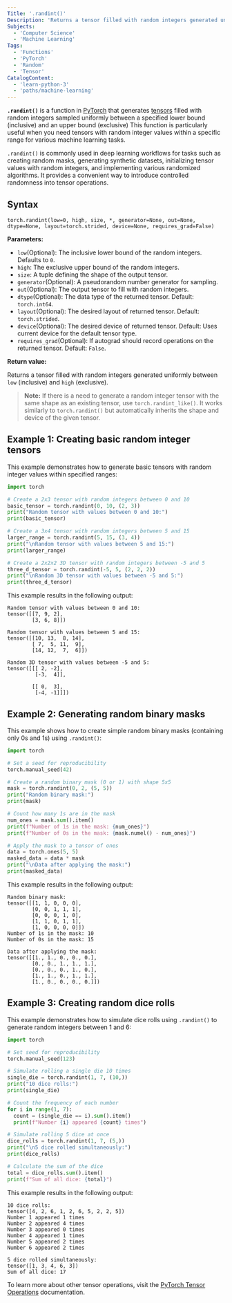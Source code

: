 ```yaml
---
Title: '.randint()'
Description: 'Returns a tensor filled with random integers generated uniformly between specified bounds.'
Subjects:
  - 'Computer Science'
  - 'Machine Learning'
Tags:
  - 'Functions'
  - 'PyTorch'
  - 'Random'
  - 'Tensor'
CatalogContent:
  - 'learn-python-3'
  - 'paths/machine-learning'
---
```


**`.randint()`** is a function in [PyTorch](https://www.codecademy.com/resources/docs/pytorch) that generates [tensors](https://www.codecademy.com/resources/docs/pytorch/tensors) filled with random integers sampled uniformly between a specified lower bound (inclusive) and an upper bound (exclusive) This function is particularly useful when you need tensors with random integer values within a specific range for various machine learning tasks.

`.randint()` is commonly used in deep learning workflows for tasks such as creating random masks, generating synthetic datasets, initializing tensor values with random integers, and implementing various randomized algorithms. It provides a convenient way to introduce controlled randomness into tensor operations.

## Syntax

```pseudo
torch.randint(low=0, high, size, *, generator=None, out=None, dtype=None, layout=torch.strided, device=None, requires_grad=False)
```

**Parameters:**

- `low`(Optional): The inclusive lower bound of the random integers. Defaults to `0`.
- `high`: The exclusive upper bound of the random integers.
- `size`: A tuple defining the shape of the output tensor.
- `generator`(Optional): A pseudorandom number generator for sampling.
- `out`(Optional): The output tensor to fill with random integers.
- `dtype`(Optional): The data type of the returned tensor. Default: `torch.int64`.
- `layout`(Optional): The desired layout of returned tensor. Default: `torch.strided`.
- `device`(Optional): The desired device of returned tensor. Default: Uses current device for the default tensor type.
- `requires_grad`(Optional): If autograd should record operations on the returned tensor. Default: `False`.

**Return value:**

Returns a tensor filled with random integers generated uniformly between `low` (inclusive) and `high` (exclusive).

> **Note:** If there is a need to generate a random integer tensor with the same shape as an existing tensor, use `torch.randint_like()`. It works similarly to `torch.randint()` but automatically inherits the shape and device of the given tensor.

## Example 1: Creating basic random integer tensors

This example demonstrates how to generate basic tensors with random integer values within specified ranges:

```py
import torch

# Create a 2x3 tensor with random integers between 0 and 10
basic_tensor = torch.randint(0, 10, (2, 3))
print("Random tensor with values between 0 and 10:")
print(basic_tensor)

# Create a 3x4 tensor with random integers between 5 and 15
larger_range = torch.randint(5, 15, (3, 4))
print("\nRandom tensor with values between 5 and 15:")
print(larger_range)

# Create a 2x2x2 3D tensor with random integers between -5 and 5
three_d_tensor = torch.randint(-5, 5, (2, 2, 2))
print("\nRandom 3D tensor with values between -5 and 5:")
print(three_d_tensor)
```

This example results in the following output:

```shell
Random tensor with values between 0 and 10:
tensor([[7, 9, 2],
        [3, 6, 8]])

Random tensor with values between 5 and 15:
tensor([[10, 13,  8, 14],
        [ 7,  5, 11,  9],
        [14, 12,  7,  6]])

Random 3D tensor with values between -5 and 5:
tensor([[[ 2, -2],
         [-3,  4]],

        [[ 0,  3],
         [-4, -1]]])
```

## Example 2: Generating random binary masks

This example shows how to create simple random binary masks (containing only 0s and 1s) using `.randint()`:

```py
import torch

# Set a seed for reproducibility
torch.manual_seed(42)

# Create a random binary mask (0 or 1) with shape 5x5
mask = torch.randint(0, 2, (5, 5))
print("Random binary mask:")
print(mask)

# Count how many 1s are in the mask
num_ones = mask.sum().item()
print(f"Number of 1s in the mask: {num_ones}")
print(f"Number of 0s in the mask: {mask.numel() - num_ones}")

# Apply the mask to a tensor of ones
data = torch.ones(5, 5)
masked_data = data * mask
print("\nData after applying the mask:")
print(masked_data)
```

This example results in the following output:

```shell
Random binary mask:
tensor([[1, 1, 0, 0, 0],
        [0, 0, 1, 1, 1],
        [0, 0, 0, 1, 0],
        [1, 1, 0, 1, 1],
        [1, 0, 0, 0, 0]])
Number of 1s in the mask: 10
Number of 0s in the mask: 15

Data after applying the mask:
tensor([[1., 1., 0., 0., 0.],
        [0., 0., 1., 1., 1.],
        [0., 0., 0., 1., 0.],
        [1., 1., 0., 1., 1.],
        [1., 0., 0., 0., 0.]])
```

## Example 3: Creating random dice rolls

This example demonstrates how to simulate dice rolls using `.randint()` to generate random integers between 1 and 6:

```py
import torch

# Set seed for reproducibility
torch.manual_seed(123)

# Simulate rolling a single die 10 times
single_die = torch.randint(1, 7, (10,))
print("10 dice rolls:")
print(single_die)

# Count the frequency of each number
for i in range(1, 7):
  count = (single_die == i).sum().item()
  print(f"Number {i} appeared {count} times")

# Simulate rolling 5 dice at once
dice_rolls = torch.randint(1, 7, (5,))
print("\n5 dice rolled simultaneously:")
print(dice_rolls)

# Calculate the sum of the dice
total = dice_rolls.sum().item()
print(f"Sum of all dice: {total}")
```

This example results in the following output:

```shell
10 dice rolls:
tensor([4, 2, 6, 1, 2, 6, 5, 2, 2, 5])
Number 1 appeared 1 times
Number 2 appeared 4 times
Number 3 appeared 0 times
Number 4 appeared 1 times
Number 5 appeared 2 times
Number 6 appeared 2 times

5 dice rolled simultaneously:
tensor([1, 3, 4, 6, 3])
Sum of all dice: 17
```

To learn more about other tensor operations, visit the [PyTorch Tensor Operations](https://www.codecademy.com/resources/docs/pytorch/tensor-operations) documentation.
